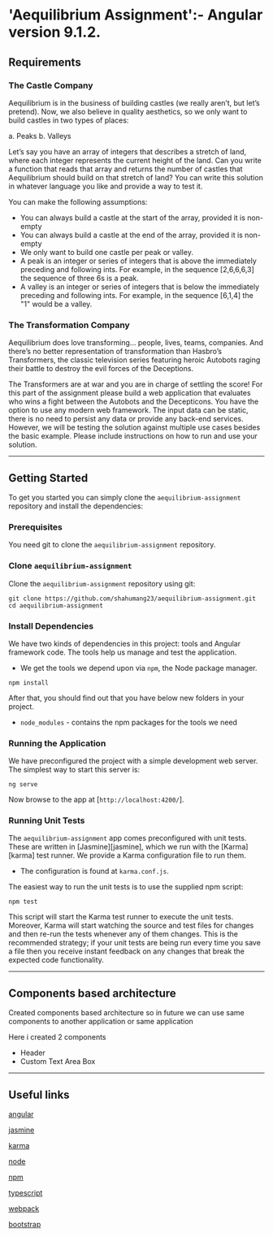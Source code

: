 # 'Aequilibrium Assignment':- Angular version 9.1.2.

## Requirements

### The Castle Company

Aequilibrium is in the business of building castles (we really aren’t, but let’s pretend). Now, we also
believe in quality aesthetics, so we only want to build castles in two types of places:

a. Peaks
b. Valleys

Let’s say you have an array of integers that describes a stretch of land, where each integer represents the
current height of the land. Can you write a function that reads that array and returns the number of
castles that Aequilibrium should build on that stretch of land? You can write this solution in whatever
language you like and provide a way to test it.

You can make the following assumptions:

- You can always build a castle at the start of the array, provided it is non-empty
- You can always build a castle at the end of the array, provided it is non-empty
- We only want to build one castle per peak or valley.
- A peak is an integer or series of integers that is above the immediately preceding and following
ints. For example, in the sequence [2,6,6,6,3] the sequence of three 6s is a peak.
- A valley is an integer or series of integers that is below the immediately preceding and
following ints. For example, in the sequence [6,1,4] the "1" would be a valley.

### The Transformation Company

Aequilibrium does love transforming... people, lives, teams, companies. And there’s no better
representation of transformation than Hasbro’s Transformers, the classic television series featuring
heroic Autobots raging their battle to destroy the evil forces of the Deceptions.

The Transformers are at war and you are in charge of settling the score! For this part of the assignment
please build a web application that evaluates who wins a fight between the Autobots and the
Decepticons. You have the option to use any modern web framework. The input data can be static, there
is no need to persist any data or provide any back-end services. However, we will be testing the solution
against multiple use cases besides the basic example. Please include instructions on how to run and use
your solution.

***

## Getting Started

To get you started you can simply clone the `aequilibrium-assignment` repository and install the dependencies:

### Prerequisites

You need git to clone the `aequilibrium-assignment` repository.

### Clone `aequilibrium-assignment`

Clone the `aequilibrium-assignment` repository using git:

```
git clone https://github.com/shahumang23/aequilibrium-assignment.git
cd aequilibrium-assignment
```

### Install Dependencies

We have two kinds of dependencies in this project: tools and Angular framework code. The tools help
us manage and test the application.

* We get the tools we depend upon via `npm`, the Node package manager.

```
npm install
```

After that, you should find out that you have
below new folders in your project.

* `node_modules` - contains the npm packages for the tools we need

### Running the Application

We have preconfigured the project with a simple development web server. The simplest way to start
this server is:

```
ng serve
```

Now browse to the app at [`http://localhost:4200/`].

### Running Unit Tests
The `aequilibrium-assignment` app comes preconfigured with unit tests. These are written in [Jasmine][jasmine],
which we run with the [Karma][karma] test runner. We provide a Karma configuration file to run them.

* The configuration is found at `karma.conf.js`.

The easiest way to run the unit tests is to use the supplied npm script:

```
npm test
```

This script will start the Karma test runner to execute the unit tests. Moreover, Karma will start
watching the source and test files for changes and then re-run the tests whenever any of them
changes.
This is the recommended strategy; if your unit tests are being run every time you save a file then
you receive instant feedback on any changes that break the expected code functionality.

***

## Components based architecture

Created components based architecture so in future we can use same components to another application or same application

Here i created 2 components

- Header
- Custom Text Area Box

***

## Useful links
[angular](https://angular.io/)

[jasmine](https://jasmine.github.io/)

[karma](https://karma-runner.github.io/)

[node](https://nodejs.org/)

[npm](https://www.npmjs.org/)

[typescript](https://www.typescriptlang.org/)

[webpack](https://webpack.js.org/)

[bootstrap](https://getbootstrap.com/)

